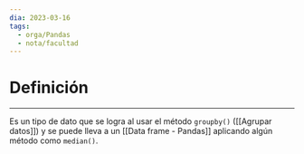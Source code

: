 ```yaml
---
dia: 2023-03-16
tags:
  - orga/Pandas
  - nota/facultad
---
```

# Definición
---
Es un tipo de dato que se logra al usar el método `groupby()` ([[Agrupar datos]]) y se puede lleva a un [[Data frame - Pandas]] aplicando algún método como `median()`.